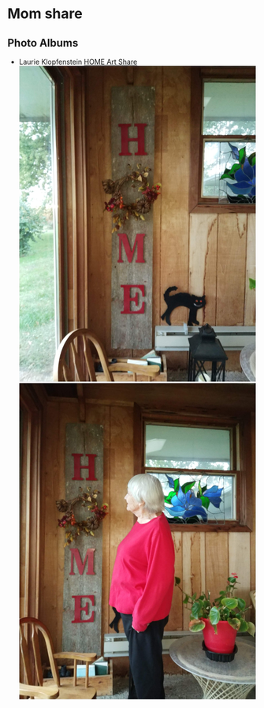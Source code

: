 # Mom share

## Photo Albums
- Laurie Klopfenstein [HOME Art Share](https://photos.app.goo.gl/sc5tBm4kf2wFcLSX8)
![HomeArt](./Mom-HomeArt-IMG_20201003_163933.jpg)
![HomArt2](./Mom-HomeArt-IMG_20201003_164058.jpg)
